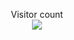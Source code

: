 
<p align="center"> 
  Visitor count<br>
  <img src="https://profile-counter.glitch.me/herrye991/count.svg" />
</p>
